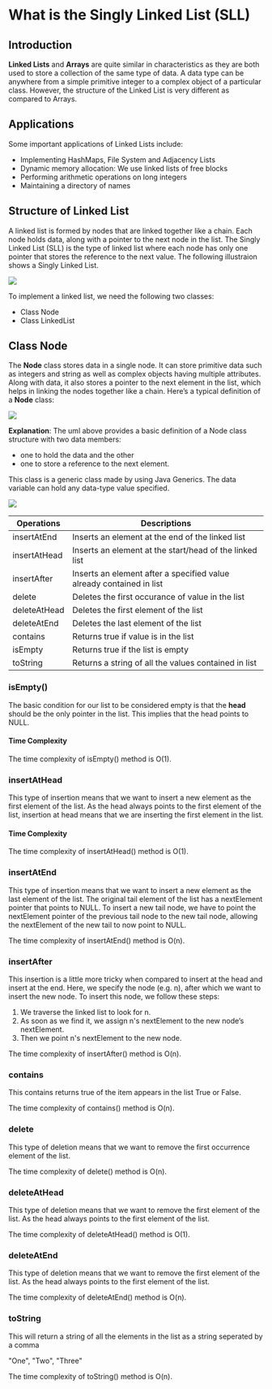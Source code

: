 # What is the Singly Linked List (SLL)

## Introduction

**Linked Lists** and **Arrays** are quite similar in characteristics as they are both used to store a collection of the same type of data. A data type can be anywhere from a simple primitive integer to a complex object of a particular class. However, the structure of the Linked List is very different as compared to Arrays.

## Applications

Some important applications of Linked Lists include:

* Implementing HashMaps, File System and Adjacency Lists
* Dynamic memory allocation: We use linked lists of free blocks
* Performing arithmetic operations on long integers
* Maintaining a directory of names

## Structure of Linked List 

A linked list is formed by nodes that are linked together like a chain. Each node holds data, along with a pointer to the next node in the list. The Singly Linked List (SLL) is the type of linked list where each node has only one pointer that stores the reference to the next value. The following illustraion shows a Singly Linked List.

![](./assets/img01.png)

To implement a linked list, we need the following two classes:

* Class Node
* Class LinkedList

## Class Node

The **Node** class stores data in a single node. It can store primitive data such as integers and string as well as complex objects having multiple attributes. Along with data, it also stores a pointer to the next element in the list, which helps in linking the nodes together like a chain. Here’s a typical definition of a **Node** class:

![](./assets/img02.png)

**Explanation**: The uml above provides a basic definition of a Node class structure with two data members: 

* one to hold the data and the other 
* one to store a reference to the next element. 

This class is a generic class made by using Java Generics. The data variable can hold any data-type value specified.

![](./assets/img03.png)

| Operations | Descriptions |
| ---------- | ------------ |
| insertAtEnd | Inserts an element at the end of the linked list|
| insertAtHead | Inserts an element at the start/head of the linked list|
| insertAfter | Inserts an element after a specified value already contained in list|
| delete | Deletes the first occurance of value in the list |
| deleteAtHead | Deletes the first element of the list |
| deleteAtEnd | Deletes the last element of the list |
| contains | Returns true if value is in the list |
| isEmpty | Returns true if the list is empty |
| toString | Returns a string of all the values contained in list|

### isEmpty()
The basic condition for our list to be considered empty is that the **head** should be the only pointer in the list. This implies that the head points to NULL.

#### Time Complexity

The time complexity of isEmpty() method is O(1).

### insertAtHead

This type of insertion means that we want to insert a new element as the first element of the list. As the head always points to the first element of the list, insertion at head means that we are inserting the first element in the list.

#### Time Complexity

The time complexity of insertAtHead() method is O(1).

### insertAtEnd

This type of insertion means that we want to insert a new element as the last element of the list. The original tail element of the list has a nextElement pointer that points to NULL. To insert a new tail node, we have to point the nextElement pointer of the previous tail node to the new tail node, allowing the nextElement of the new tail to now point to NULL.

The time complexity of insertAtEnd() method is O(n).

### insertAfter

This insertion is a little more tricky when compared to insert at the head and insert at the end. Here, we specify the node (e.g. n), after which we want to insert the new node. To insert this node, we follow these steps:

1. We traverse the linked list to look for n.
2. As soon as we find it, we assign n's nextElement to the new node’s nextElement.
3. Then we point n's nextElement to the new node.

The time complexity of insertAfter() method is O(n).

### contains

This contains returns true of the item appears in the list True or False.

The time complexity of contains() method is O(n).

### delete

This type of deletion means that we want to remove the first occurrence element of the list. 

The time complexity of delete() method is O(n).

### deleteAtHead

This type of deletion means that we want to remove the first element of the list. As the head always points to the first element of the list.

The time complexity of deleteAtHead() method is O(1).

### deleteAtEnd

This type of deletion means that we want to remove the first element of the list. As the head always points to the first element of the list.

The time complexity of deleteAtEnd() method is O(n).

### toString

This will return a string of all the elements in the list as a string seperated by a comma

"One", "Two", "Three"


The time complexity of toString() method is O(n).